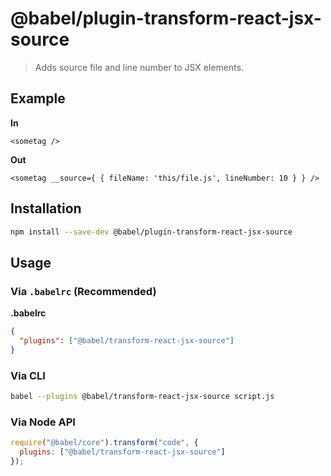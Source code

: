 # @babel/plugin-transform-react-jsx-source

> Adds source file and line number to JSX elements.

## Example

**In**

```
<sometag />
```

**Out**

```
<sometag __source={ { fileName: 'this/file.js', lineNumber: 10 } } />
```

## Installation

```sh
npm install --save-dev @babel/plugin-transform-react-jsx-source
```

## Usage

### Via `.babelrc` (Recommended)

**.babelrc**

```json
{
  "plugins": ["@babel/transform-react-jsx-source"]
}
```

### Via CLI

```sh
babel --plugins @babel/transform-react-jsx-source script.js
```

### Via Node API

```javascript
require("@babel/core").transform("code", {
  plugins: ["@babel/transform-react-jsx-source"]
});
```
